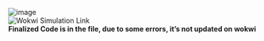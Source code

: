![image](https://github.com/Saad-1719/Snake-Game-Arduino/assets/115335100/69e3434a-74c4-4318-96d2-3af74474c2cc)    
![Wokwi Simulation Link ]((https://wokwi.com/projects/384980219057563649))    
**Finalized Code is in the file, due to some errors, it’s not updated on wokwi**
